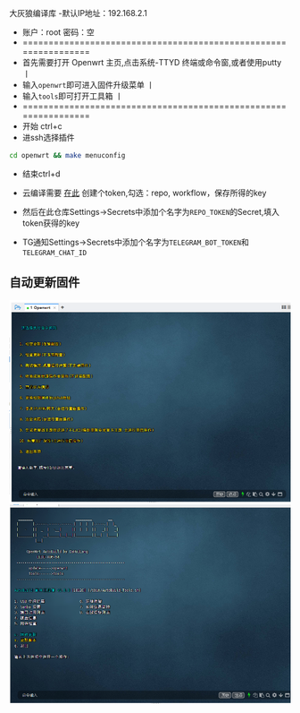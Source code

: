 
 大灰狼编译库
 -默认IP地址：192.168.2.1
- 账户：root   密码：空
- ================================================================
- 首先需要打开 Openwrt 主页,点击系统-TTYD 终端或命令窗,或者使用putty 丨
- 输入```openwrt```即可进入固件升级菜单                            丨
- 输入```tools```即可打开工具箱                                    丨
- ================================================================
- 开始 ctrl+c 
- 进ssh选择插件 
``` bash
cd openwrt && make menuconfig
```
- 结束ctrl+d

- 云编译需要 [在此](https://github.com/settings/tokens) 创建个token,勾选：repo, workflow，保存所得的key
- 然后在此仓库Settings->Secrets中添加个名字为```REPO_TOKEN```的Secret,填入token获得的key

- TG通知Settings->Secrets中添加个名字为```TELEGRAM_BOT_TOKEN```和```TELEGRAM_CHAT_ID```

## 自动更新固件
![img.png](img/img.png)
![img1.png](img/img1.png)



